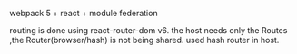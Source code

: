 webpack 5 + react + module federation

routing is done using react-router-dom v6.
the host needs only the Routes ,the Router(browser/hash) is not being shared.
used hash router in host.

